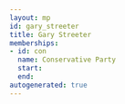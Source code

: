 ```yaml
---
layout: mp
id: gary_streeter
title: Gary Streeter
memberships:
- id: con
  name: Conservative Party
  start: 
  end: 
autogenerated: true
---
```


